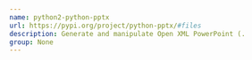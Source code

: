 ```yaml
---
name: python2-python-pptx
url: https://pypi.org/project/python-pptx/#files
description: Generate and manipulate Open XML PowerPoint (.
group: None
---
```

